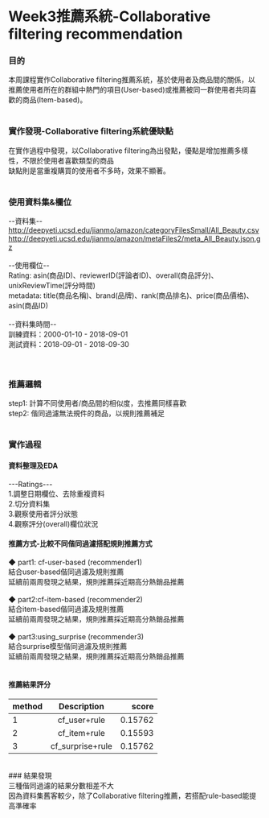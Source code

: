 # Week3推薦系統-Collaborative filtering recommendation<br>
### 目的<br>
本周課程實作Collaborative filtering推薦系統，基於使用者及商品間的關係，以推薦使用者所在的群組中熱門的項目(User-based)或推薦被同一群使用者共同喜歡的商品(Item-based)。<br>
<br>
### 實作發現-Collaborative filtering系統優缺點<br>
在實作過程中發現，以Collaborative filtering為出發點，優點是增加推薦多樣性，不限於使用者喜歡類型的商品<br>
缺點則是當重複購買的使用者不多時，效果不顯著。<br>
<br>
### 使用資料集&欄位<br>
--資料集--<br>
http://deepyeti.ucsd.edu/jianmo/amazon/categoryFilesSmall/All_Beauty.csv<br>
http://deepyeti.ucsd.edu/jianmo/amazon/metaFiles2/meta_All_Beauty.json.gz<br>
<br>
--使用欄位--<br>
Rating: asin(商品ID)、reviewerID(評論者ID)、overall(商品評分)、unixReviewTime(評分時間)<br>
metadata: title(商品名稱)、brand(品牌)、rank(商品排名)、price(商品價格)、asin(商品ID)<br>
<br>
--資料集時間--<br>
訓練資料：2000-01-10 - 2018-09-01<br>
測試資料：2018-09-01 - 2018-09-30<br>
<br>
<br>
### 推薦邏輯<br>
step1: 計算不同使用者/商品間的相似度，去推薦同樣喜歡<br>
step2: 偕同過濾無法規件的商品，以規則推薦補足<br>
<br>
### 實作過程<br>
#### 資料整理及EDA<br>
---Ratings---<br>
1.調整日期欄位、去除重複資料<br>
2.切分資料集<br>
3.觀察使用者評分狀態<br>
4.觀察評分(overall)欄位狀況<br>

#### 推薦方式-比較不同偕同過濾搭配規則推薦方式<br>
◆ part1: cf-user-based (recommender1)<br>
結合user-based偕同過濾及規則推薦<br>
延續前兩周發現之結果，規則推薦採近期高分熱銷品推薦<br>
<br>
◆ part2:cf-item-based (recommender2) <br>
結合item-based偕同過濾及規則推薦<br>
延續前兩周發現之結果，規則推薦採近期高分熱銷品推薦<br>
<br>
◆ part3:using_surprise (recommender3) <br>
結合surprise模型偕同過濾及規則推薦<br>
延續前兩周發現之結果，規則推薦採近期高分熱銷品推薦<br>
<br>
#### 推薦結果評分<br>
| method   |  Description      | score |
|----------|:-----------------:|------:|
|     1    |    cf_user+rule   |0.15762|
|     2    |    cf_item+rule   |0.15593|
|     3    |  cf_surprise+rule |0.15762|
<br>
### 結果發現<br>
三種偕同過濾的結果分數相差不大<br>
因為資料集舊客較少，除了Collaborative filtering推薦，若搭配rule-based能提高準確率<br>

